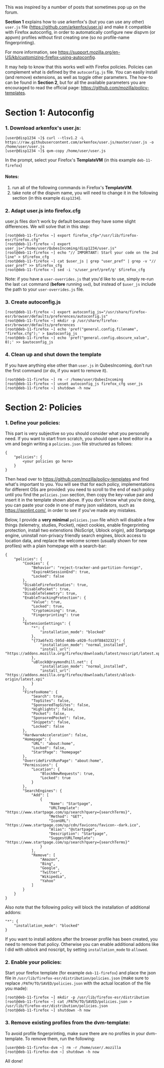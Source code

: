 This was inspired by a number of posts that sometimes pop up on the forum.

**Section 1** explains how to use arkenfox's (but you can use any other) `user.js` file (https://github.com/arkenfox/user.js) and make it compatible with Firefox autoconfig, in order to automatically configure new dispvm (or appvm) profiles without first creating one (so no profile-name fingerprinting).

For more information, see https://support.mozilla.org/en-US/kb/customizing-firefox-using-autoconfig.

It may help to know that this works well with Firefox policies.
Policies can complement what is defined by the `autoconfig.js` file. You can easily install (and remove) extensions, as well as toggle other parameters. The how-to can be found in **Section 2**, but for all the available parameters you are encouraged to read the official page: https://github.com/mozilla/policy-templates. 

# Section 1: Autoconfig

### 1. Download arkenfox's user.js:
```
[user@disp1234 ~]$ curl --tlsv1.2 -L https://raw.githubusercontent.com/arkenfox/user.js/master/user.js -o /home/user/user.js
[user@disp1234 ~]$ qvm-copy /home/user/user.js
```
In the prompt, select your Firefox's **TemplateVM** (in this example `deb-11-firefox`)


#### Notes: 
1. run all of the following commands in Firefox's **TemplateVM**.
2. take note of the dispvm name, you will need to change it in the following section (in this example `disp1234`).

### 2. Adapt user.js into firefox.cfg
user.js files don't work by default because they have some slight differences. We will solve that in this step:
```
[root@deb-11-firefox ~] export firefox_cfg="/usr/lib/firefox-esr/firefox.cfg"
[root@deb-11-firefox ~] export user_js="/home/user/QubesIncoming/disp1234/user.js"
[root@deb-11-firefox ~] echo "// IMPORTANT: Start your code on the 2nd line" > $firefox_cfg
[root@deb-11-firefox ~] cat $user_js | grep "user_pref" | grep -v "// user_pref" >> $firefox_cfg
[root@deb-11-firefox ~] sed -i 's/user_pref/pref/g' $firefox_cfg
```
Note: if you have a `user-overrides.js` that you'd like to use, simply re-run the last `cat` command (**before** running `sed`), but instead of `$user_js` include the path to your `user-overrides.js` file.

### 3. Create autoconfig.js
```
[root@deb-11-firefox ~] export autoconfig_js="/usr/share/firefox-esr/browser/defaults/preferences/autoconfig.js"
[root@deb-11-firefox ~] mkdir -p /usr/share/firefox-esr/browser/defaults/preferences
[root@deb-11-firefox ~] echo 'pref("general.config.filename", "firefox.cfg");' > $autoconfig_js
[root@deb-11-firefox ~] echo 'pref("general.config.obscure_value", 0);' >> $autoconfig_js
```

### 4. Clean up and shut down the template
If you have anything else other than `user.js` in QubesIncoming, don't run the first command (or do, if you want to remove it).
```
[root@deb-11-firefox ~] rm -r /home/user/QubesIncoming
[root@deb-11-firefox ~] unset autoconfig_js firefox_cfg user_js
[root@deb-11-firefox ~] shutdown -h now
```

# Section 2: Policies

### 1. Define your policies:
This part is very subjective so you should consider what you personally need. If you want to start from scratch, you should open a text editor in a vm and begin writing a `policies.json` file structured as follows:
```
{
    "policies": {
        <your policies go here>
    }
}
```
Then head over to https://github.com/mozilla/policy-templates and find what's important to you. You will see that for each policy, implementations for different OSs are provided: you need to scroll to the end of each policy until you find the `policies.json` section, then copy the key-value pair and insert it in the template shown above.
If you don't know what you're doing, you can paste your code in one of many json validators, such as https://jsonlint.com/, in order to see if you've made any mistakes.

Below, I provide a **very minimal** `policies.json` file which will disable a few things (telemetry, studies, Pocket), reject cookies, enable fingerprinting protection, install two extenstions (NoScript, Ublock origin), add Startpage engine, uninstall non-privacy friendly search engines, block access to location data, and replace the welcome screen (usually shown for new profiles) with a plain homepage with a search-bar:

```
{
    "policies": {
        "Cookies": {
            "Behavior": "reject-tracker-and-partition-foreign",
            "ExpireAtSessionEnd": true,
            "Locked": false
        },
        "DisableFirefoxStudies": true,
        "DisablePocket": true,
        "DisableTelemetry": true,
        "EnableTrackingProtection": {
            "Value": true,
            "Locked": true,
            "Cryptomining": true,
            "Fingerprinting": true
        },
        "ExtensionSettings": {
            "*": {
                "installation_mode": "blocked"
            },
            "{73a6fe31-595d-460b-a920-fcc0f8843232}": {
                "installation_mode": "normal_installed",
                "install_url": "https://addons.mozilla.org/firefox/downloads/latest/noscript/latest.xpi"
            },
            "uBlock0@raymondhill.net": {
                "installation_mode": "normal_installed",
                "install_url": "https://addons.mozilla.org/firefox/downloads/latest/ublock-origin/latest.xpi"
            }
        },
        "FirefoxHome": {
            "Search": true,
            "TopSites": false,
            "SponsoredTopSites": false,
            "Highlights": false,
            "Pocket": false,
            "SponsoredPocket": false,
            "Snippets": false,
            "Locked": false
        },
        "HardwareAcceleration": false,
        "Homepage": {
            "URL": "about:home",
            "Locked": false,
            "StartPage": "homepage"
        },
        "OverrideFirstRunPage": "about:home",
        "Permissions": {
            "Location": {
                "BlockNewRequests": true,
                "Locked": true
            }
        },
        "SearchEngines": {
            "Add": [
                {
                    "Name": "Startpage",
                    "URLTemplate": "https://www.startpage.com/sp/search?query={searchTerms}",
                    "Method": "GET",
                    "IconURL": "https://www.startpage.com/sp/cdn/favicons/favicon--dark.ico",
                    "Alias": "@startpage",
                    "Description": "Startpage",
                    "SuggestURLTemplate": "https://www.startpage.com/sp/search?query={searchTerms}"
                }
            ],
            "Remove": [
                "Amazon",
                "Bing",
                "Google",
                "Twitter",
                "Wikipedia",
                "Yahoo"
            ]
        }
    }
}
```


Also note that the following policy will block the installation of additional addons:

```
"*": {
    "installation_mode": "blocked"
}
```
If you want to install addons after the browser profile has been created, you need to remove that policy. Otherwise you can enable additional addons like I did with ublock and noscript, by setting `installation_mode` to `allowed`.

### 2. Enable your policies:
Start your firefox template (for example `deb-11-firefox`) and place the json file in `/usr/lib/firefox-esr/distribution/policies.json` (make sure to replace `/PATH/TO/SAVED/policies.json` with the actual location of the file you made):
```
[root@deb-11-firefox ~] mkdir -p /usr/lib/firefox-esr/distribution
[root@deb-11-firefox ~] cat /PATH/TO/SAVED/policies.json > /usr/lib/firefox-esr/distribution/policies.json
[root@deb-11-firefox ~] shutdown -h now
```

### 3. Remove existing profiles from the dvm-template:

To avoid profile fingerprinting, make sure there are no profiles in your dvm-template. To remove them, run the following:
```
[user@deb-11-firefox-dvm ~] rm -r /home/user/.mozilla
[root@deb-11-firefox-dvm ~] shutdown -h now
```

All done!